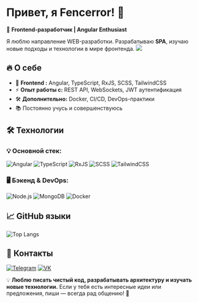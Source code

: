 # Привет, я Fencerror! 👋

🚀 **Frontend-разработчик | Angular Enthusiast**

Я люблю направление WEB-разработки. Разрабатываю **SPA**, изучаю новые подходы и технологии в мире фронтенда.
![](https://cdn.dribbble.com/users/1233499/screenshots/3850691/web-development.gif)

## 🔥 О себе
- 🎨 **Frontend :** Angular, TypeScript, RxJS, SCSS, TailwindCSS
- ⚡ **Опыт работы с:** REST API, WebSockets, JWT аутентификация
- 🛠 **Дополнительно:** Docker, CI/CD, DevOps-практики
- 📚 Постоянно учусь и совершенствуюсь

## 🛠 Технологии
### 💡 **Основной стек:**
![Angular](https://img.shields.io/badge/Angular-DD0031?style=flat&logo=angular&logoColor=black)
![TypeScript](https://img.shields.io/badge/TypeScript-3178C6?style=flat&logo=typescript&logoColor=black)
![RxJS](https://img.shields.io/badge/RxJS-B7178C?style=flat&logo=reactivex&logoColor=black)
![SCSS](https://img.shields.io/badge/SCSS-CC6699?style=flat&logo=sass&logoColor=black)
![TailwindCSS](https://img.shields.io/badge/TailwindCSS-38B2AC?style=flat&logo=tailwind-css&logoColor=black)

### 🖥 **Бэкенд & DevOps:**
![Node.js](https://img.shields.io/badge/Node.js-339933?style=flat&logo=nodedotjs&logoColor=black)
![MongoDB](https://img.shields.io/badge/MongoDB-47A248?style=flat&logo=mongodb&logoColor=black)
![Docker](https://img.shields.io/badge/Docker-2496ED?style=flat&logo=docker&logoColor=black)

## 📈 GitHub языки
![Top Langs](https://github-readme-stats.vercel.app/api/top-langs/?username=Fencerror&layout=compact&theme=radical)


## 🔗 Контакты
[![Telegram](https://img.shields.io/badge/Telegram-black?style=flat&logo=telegram)](https://t.me/fencerror)
[![VK](https://img.shields.io/badge/VK-black?style=flat&logo=vk)](https://vk.com/stepan_orlow)

💡 **Люблю писать чистый код, разрабатывать архитектуру и изучать новые технологии.** Если у тебя есть интересные идеи или предложения, пиши — всегда рад общению! 🚀

